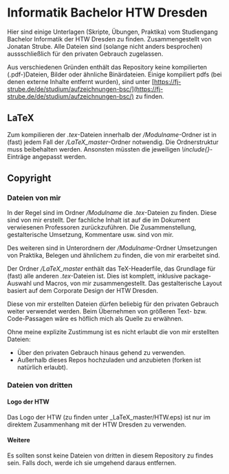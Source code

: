 # Informatik Bachelor HTW Dresden

Hier sind einige Unterlagen (Skripte, Übungen, Praktika) vom Studiengang Bachelor Informatik der HTW Dresden zu finden. Zusammengestellt von Jonatan Strube.
Alle Dateien sind (solange nicht anders besprochen) aussschließlich für den privaten Gebrauch zugelassen.

Aus verschiedenen Gründen enthält das Repository keine kompilierten (.pdf-)Dateien, Bilder oder ähnliche Binärdateien. Einige kompiliert pdfs (bei denen externe Inhalte entfernt wurden), sind unter [https://fj-strube.de/de/studium/aufzeichnungen-bsc/](https://fj-strube.de/de/studium/aufzeichnungen-bsc/) zu finden.

## LaTeX

Zum kompilieren der *.tex*-Dateien innerhalb der */Modulname*-Ordner ist in (fast) jedem Fall der */LaTeX_master*-Ordner notwendig. Die Ordnerstruktur muss beibehalten werden. Ansonsten müssten die jeweiligen *\include{}*-Einträge angepasst werden.

## Copyright

### Dateien von mir

In der Regel sind im Ordner */Modulname* die *.tex*-Dateien zu finden. Diese sind von mir erstellt. Der fachliche Inhalt ist auf die im Dokument verwiesenen Professoren zurückzuführen. Die Zusammenstellung, gestalterische Umsetzung, Kommentare usw. sind von mir.

Des weiteren sind in Unterordnern der */Modulname*-Ordner Umsetzungen von Praktika, Belegen und ähnlichem zu finden, die von mir erarbeitet sind.

Der Ordner */LaTeX_master* enthält das TeX-Headerfile, das Grundlage für (fast) alle anderen *.tex*-Dateien ist. Dies ist komplett, inklusive package-Auswahl und Macros, von mir zusammengestellt. Das gestalterische Layout basiert auf dem Corporate Design der HTW Dresden. 

Diese von mir erstellten Dateien dürfen beliebig für den privaten Gebrauch weiter verwendet werden. Beim Übernehmen von größeren Text- bzw. Code-Passagen wäre es höflich mich als Quelle zu erwähnen.

Ohne meine explizite Zustimmung ist es nicht erlaubt die von mir erstellten Dateien:
- Über den privaten Gebrauch hinaus gehend zu verwenden. 
- Außerhalb dieses Repos hochzuladen und anzubieten (forken ist natürlich erlaubt).

### Dateien von dritten

#### Logo der HTW

Das Logo der HTW (zu finden unter _LaTeX_master/HTW.eps) ist nur im direktem Zusammenhang mit der HTW Dresden zu verwenden.

#### Weitere
Es sollten sonst keine Dateien von dritten in diesem Repository zu findes sein. Falls doch, werde ich sie umgehend daraus entfernen.
